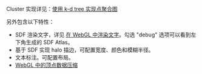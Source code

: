 Cluster 实现详见：[使用 k-d tree 实现点聚合图](https://zhuanlan.zhihu.com/p/64450167)

另外包含以下特性：

* SDF 渲染文字，详见 [在 WebGL 中渲染文字](https://zhuanlan.zhihu.com/p/65421383)。勾选 "debug" 选项可以看到左下角生成的 SDF Atlas。
* 基于 SDF 实现 halo 描边，可配置宽度、颜色和模糊半径。
* 文本标注。可配置布局。
* [WebGL 中的顶点数据压缩](https://zhuanlan.zhihu.com/p/67484498)